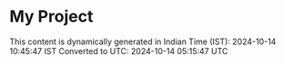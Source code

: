 # My Project

This content is dynamically generated in Indian Time (IST): 2024-10-14 10:45:47 IST
Converted to UTC: 2024-10-14 05:15:47 UTC
